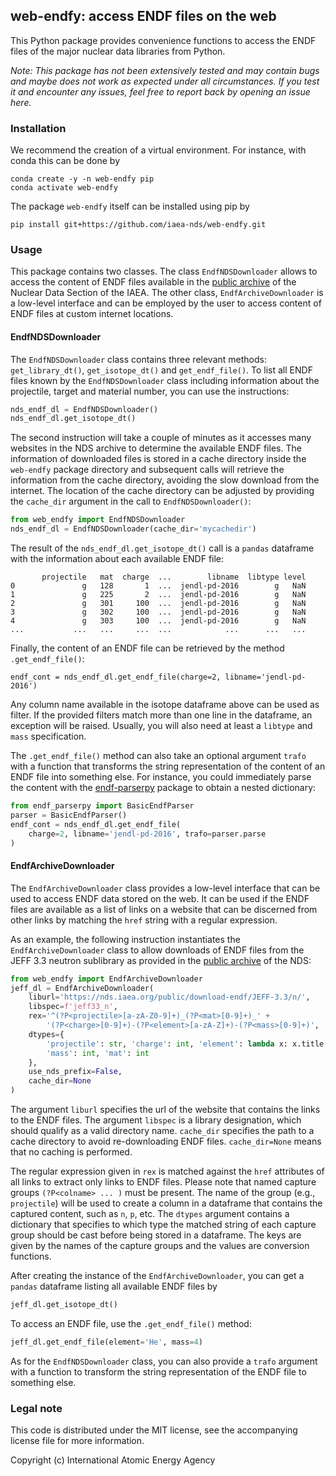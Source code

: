 ## web-endfy: access ENDF files on the web

This Python package provides convenience functions
to access the ENDF files of the major nuclear data
libraries from Python.

*Note: This package has not been extensively tested
and may contain bugs and maybe does not work as
expected under all circumstances. If you test it
and encounter any issues, feel free to report back
by opening an issue here.*

### Installation

We recommend the creation of a virtual environment.
For instance, with conda this can be done by
```
conda create -y -n web-endfy pip 
conda activate web-endfy
```

The package `web-endfy` itself can be installed using pip by
```
pip install git+https://github.com/iaea-nds/web-endfy.git  
```

### Usage

This package contains two classes. The class `EndfNDSDownloader`
allows to access the content of ENDF files available in the
[public archive][public-archive] of the Nuclear Data Section of the IAEA.
The other class, `EndfArchiveDownloader` is a low-level interface and can
be employed by the user to access content of ENDF files at custom
internet locations.

#### EndfNDSDownloader

The `EndfNDSDownloader` class contains three relevant methods:
`get_library_dt()`, `get_isotope_dt()` and `get_endf_file()`.
To list all ENDF files known by the `EndfNDSDownloader` class
including information about the projectile, target and material number,
you can use the instructions:
```python
nds_endf_dl = EndfNDSDownloader()
nds_endf_dl.get_isotope_dt()
```
The second instruction will take a couple of minutes as it accesses many
websites in the NDS archive to determine the available ENDF files.
The information of downloaded files is stored in a cache directory
inside the `web-endfy` package directory and subsequent calls will
retrieve the information from the cache directory, avoiding the slow
download from the internet.
The location of the cache directory can be adjusted
by providing the `cache_dir` argument in the
call to `EndfNDSDownloader()`:
```python
from web_endfy import EndfNDSDownloader
nds_endf_dl = EndfNDSDownloader(cache_dir='mycachedir')
```

The result of the `nds_endf_dl.get_isotope_dt()` call is a `pandas`
dataframe with the information about each available ENDF file:
```
       projectile   mat  charge  ...        libname  libtype level
0               g   128       1  ...  jendl-pd-2016        g   NaN
1               g   225       2  ...  jendl-pd-2016        g   NaN
2               g   301     100  ...  jendl-pd-2016        g   NaN
3               g   302     100  ...  jendl-pd-2016        g   NaN
4               g   303     100  ...  jendl-pd-2016        g   NaN
...           ...   ...     ...  ...            ...      ...   ...
```

Finally, the content of an ENDF file can be retrieved by the 
method `.get_endf_file()`:
```
endf_cont = nds_endf_dl.get_endf_file(charge=2, libname='jendl-pd-2016')
```
Any column name available in the isotope dataframe above can be used
as filter. If the provided filters match more than one line in the
dataframe, an exception will be raised. Usually, you will also need
at least a `libtype` and `mass` specification.

The `.get_endf_file()` method can also take an optional argument `trafo`
with a function that transforms the string representation of the content
of an ENDF file into something else. For instance, you could immediately
parse the content with the [endf-parserpy] package to obtain a nested
dictionary:
```python
from endf_parserpy import BasicEndfParser
parser = BasicEndfParser()
endf_cont = nds_endf_dl.get_endf_file(
    charge=2, libname='jendl-pd-2016', trafo=parser.parse
)
```

#### EndfArchiveDownloader

The `EndfArchiveDownloader` class provides a low-level interface
that can be used to access ENDF data stored on the web.
It can be used if the ENDF files are available as a list of links
on a website that can be discerned from other links by matching
the `href` string with a regular expression. 

As an example, the following instruction instantiates the
`EndfArchiveDownloader` class to allow downloads of ENDF files
from the JEFF 3.3 neutron sublibrary as provided in the
[public archive][public-archive-jeff33-neutron] of the NDS:
```python
from web_endfy import EndfArchiveDownloader
jeff_dl = EndfArchiveDownloader(
    liburl='https://nds.iaea.org/public/download-endf/JEFF-3.3/n/',
    libspec=f'jeff33_n',
    rex='^(?P<projectile>[a-zA-Z0-9]+)_(?P<mat>[0-9]+)_' +
        '(?P<charge>[0-9]+)-(?P<element>[a-zA-Z]+)-(?P<mass>[0-9]+)',
    dtypes={
        'projectile': str, 'charge': int, 'element': lambda x: x.title(),
        'mass': int, 'mat': int
    },
    use_nds_prefix=False,
    cache_dir=None
)
```
The argument `liburl` specifies the url of the website that contains the
links to the ENDF files. The argument `libspec` is a library designation,
which should qualify as a valid directory name. `cache_dir` specifies the
path to a cache directory to avoid re-downloading ENDF files. `cache_dir=None`
means that no caching is performed.

The regular expression given in `rex` is matched against the `href` attributes of
all links to extract only links to ENDF files. Please note that named capture
groups `(?P<colname> ... )` must be present. The name of the group (e.g., `projectile`) 
will be used to create a column in a dataframe that contains the captured content,
such as `n`, `p`, etc. The `dtypes` argument contains a dictionary that
specifies to which type the matched string of each capture group should be cast
before being stored in a dataframe. The keys are given by the names of the
capture groups and the values are conversion functions.

After creating the instance of the `EndfArchiveDownloader`, you can
get a `pandas` dataframe listing all available ENDF files by
```python
jeff_dl.get_isotope_dt()
```

To access an ENDF file, use the `.get_endf_file()` method:
```python
jeff_dl.get_endf_file(element='He', mass=4)
```
As for the `EndfNDSDownloader` class, you can also
provide a `trafo` argument with a function to transform
the string representation of the ENDF file to something else.


[public-archive]: https://nds.iaea.org/public/download-endf/
[endf-parserpy]: https://github.com/iaea-nds/endf-parserpy.git
[public-archive-jeff33-neutron]: https://nds.iaea.org/public/download-endf/JEFF-3.3/n/

### Legal note

This code is distributed under the MIT license,
see the accompanying license file for more information.

Copyright (c) International Atomic Energy Agency
